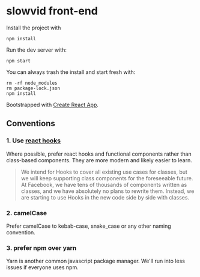 # slowvid front-end 

Install the project with

```
npm install
```

Run the dev server with:

```
npm start
```

You can always trash the install and start fresh with:

```
rm -rf node_modules
rm package-lock.json
npm install
```

Bootstrapped with [Create React App](https://github.com/facebook/create-react-app).


## Conventions

### 1. Use [react hooks](https://reactjs.org/docs/hooks-intro.html) 

Where possible, prefer react hooks and functional components rather than class-based components. 
They are more modern and likely easier to learn. 

> We intend for Hooks to cover all existing use cases for classes, but we will keep supporting class components for the foreseeable future. At Facebook, we have tens of thousands of components written as classes, and we have absolutely no plans to rewrite them. Instead, we are starting to use Hooks in the new code side by side with classes.


### 2. camelCase

Prefer camelCase to kebab-case, snake_case or any other naming convention. 


### 3. prefer npm over yarn

Yarn is another common javascript package manager. 
We'll run into less issues if everyone uses npm.
